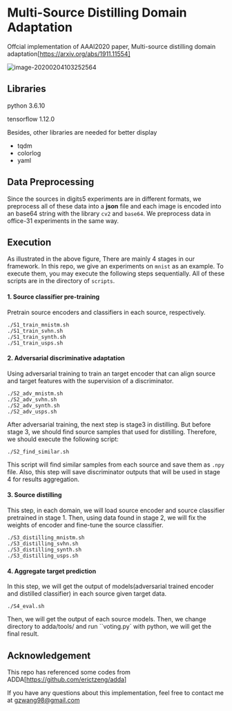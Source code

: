 # Multi-Source Distilling Domain Adaptation

Offcial implementation of AAAI2020 paper, Multi-source distilling domain adaptation[https://arxiv.org/abs/1911.11554]

![image-20200204103252564](C:\Users\workshop\AppData\Roaming\Typora\typora-user-images\image-20200204103252564.png)

## Libraries

python 3.6.10

tensorflow 1.12.0

Besides, other libraries are needed for better display

* tqdm
* colorlog
* yaml

## Data Preprocessing

Since the sources in digits5 experiments are in different formats, we preprocess all of these data into a **json** file and each image is encoded into an base64 string with the library ``cv2`` and ``base64``. We preprocess data in office-31 experiments in the same way.

## Execution

As illustrated in the above figure,  There are mainly 4 stages in our framework. In this repo, we give an experiments on ``mnist`` as an example. To execute them, you may execute the following steps sequentially. All of these scripts are in the directory of ``scripts``.

#### 1. Source classifier pre-training

Pretrain source encoders and classifiers in each source, respectively.

```
./S1_train_mnistm.sh
./S1_train_svhn.sh
./S1_train_synth.sh
./S1_train_usps.sh
```

#### 2. Adversarial discriminative adaptation

Using adversarial training to train an target encoder that can align source and target features with the supervision of a discriminator.

```
./S2_adv_mnistm.sh
./S2_adv_svhn.sh
./S2_adv_synth.sh
./S2_adv_usps.sh
```

After adversarial training, the next step is stage3 in distilling. But before stage 3, we should find source samples that used for distilling. Therefore, we should execute the following script:

```
./S2_find_similar.sh
```

This script will find similar samples from each source and save them as ``.npy`` file. Also, this step will save discriminator outputs that will be used in stage 4 for results aggregation.

#### 3. Source distilling

This step, in each domain, we will load source encoder and source classifier pretrained in stage 1. Then, using data found in stage 2, we will fix the weights of encoder and fine-tune the source classifier.

```
./S3_distilling_mnistm.sh
./S3_distilling_svhn.sh
./S3_distilling_synth.sh
./S3_distilling_usps.sh
```

#### 4. Aggregate target prediction

In this step, we will get the output of models(adversarial trained encoder and distilled classifier) in each source given target data.

```
./S4_eval.sh
```

Then, we will get the output of each source models. Then, we change directory to adda/tools/ and run ``voting.py` with python, we will get the final result.



## Acknowledgement

 This repo has referenced some codes from ADDA[https://github.com/erictzeng/adda]



If you have any questions about this implementation, feel free to contact me at gzwang98@gmail.com